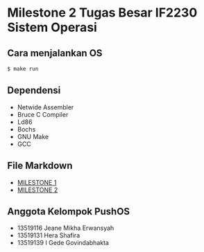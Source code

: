 # Milestone 2 Tugas Besar IF2230 Sistem Operasi
## Cara menjalankan OS
```sh
$ make run
```
## Dependensi
* Netwide Assembler
* Bruce C Compiler
* Ld86
* Bochs
* GNU Make
* GCC
## File Markdown
* [MILESTONE 1](docs/MILESTONE1.md)
* [MILESTONE 2](docs/MILESTONE2.md)
## Anggota Kelompok PushOS
* 13519116 Jeane Mikha Erwansyah
* 13519131 Hera Shafira
* 13519139 I Gede Govindabhakta
